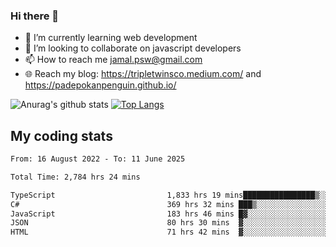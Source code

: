 ### Hi there 👋

<!--
**padepokanpenguin/padepokanpenguin** is a ✨ _special_ ✨ repository because its `README.md` (this file) appears on your GitHub profile.
-->

- 🌱 I’m currently learning  web development
- 👯 I’m looking to collaborate on javascript developers
- 📫 How to reach me jamal.psw@gmail.com
- 🌐 Reach my blog:
   https://tripletwinsco.medium.com/ and
   https://padepokanpenguin.github.io/

![Anurag's github stats](https://github-readme-stats.vercel.app/api?username=padepokanpenguin&count_private=true&disable_animations=false&show_icons=true&theme=default)
[![Top Langs](https://github-readme-stats.vercel.app/api/top-langs/?username=padepokanpenguin&theme=default&layout=compact)](https://github.com/padepokanpenguin)

## My coding stats

<!--START_SECTION:waka-->

```txt
From: 16 August 2022 - To: 11 June 2025

Total Time: 2,784 hrs 24 mins

TypeScript                         1,833 hrs 19 mins████████████████▒░░░░░░░░   65.84 %
C#                                 369 hrs 32 mins ███▒░░░░░░░░░░░░░░░░░░░░░   13.27 %
JavaScript                         183 hrs 46 mins █▓░░░░░░░░░░░░░░░░░░░░░░░   06.60 %
JSON                               80 hrs 30 mins  ▓░░░░░░░░░░░░░░░░░░░░░░░░   02.89 %
HTML                               71 hrs 42 mins  ▓░░░░░░░░░░░░░░░░░░░░░░░░   02.58 %
```

<!--END_SECTION:waka-->


